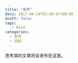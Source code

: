 ```yaml
---
title: "思考"
date: 2017-08-14T03:58:07+08:00
draft: false
tags: 
   - Mind
categories:
  - 思考
  - 归档
---
```

思考类的文章将会发布在这里。
